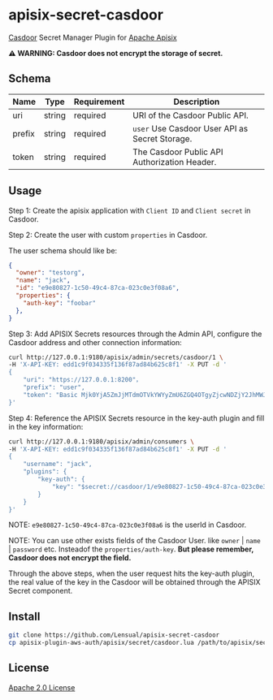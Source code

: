 # apisix-secret-casdoor

[Casdoor](https://casdoor.org/docs/basic/public-api
) Secret Manager Plugin for [Apache Apisix](https://apisix.apache.org/)

**⚠️ WARNING: Casdoor does not encrypt the storage of secret.**

## Schema

| Name   | Type   | Requirement | Description                                    |
| ------ | ------ | ----------- | ---------------------------------------------- |
| uri    | string | required    | URI of the Casdoor Public API.                 |
| prefix | string | required    | `user` Use Casdoor User API as Secret Storage. |
| token  | string | required    | The Casdoor Public API Authorization Header.   |

## Usage

Step 1: Create the apisix application with `Client ID` and `Client secret` in Casdoor.

Step 2: Create the user with custom `properties` in Casdoor.

The user schema should like be:

```json
{
  "owner": "testorg",
  "name": "jack",
  "id": "e9e80827-1c50-49c4-87ca-023c0e3f08a6",
  "properties": {
    "auth-key": "foobar"
  },
}
```

Step 3: Add APISIX Secrets resources through the Admin API, configure the Casdoor address and other connection information:

```sh
curl http://127.0.0.1:9180/apisix/admin/secrets/casdoor/1 \
-H 'X-API-KEY: edd1c9f034335f136f87ad84b625c8f1' -X PUT -d '
{
    "uri": "https://127.0.0.1:8200"，
    "prefix": "user",
    "token": "Basic Mjk0YjA5ZmJjMTdmOTVkYWYyZmU6ZGQ4OTgyZjcwNDZjY2JhMWJiZDc4NTFkNWMxZWNlNGU1MmJmMDM5ZA==",
}'
```

Step 4: Reference the APISIX Secrets resource in the key-auth plugin and fill in the key information:

```sh
curl http://127.0.0.1:9180/apisix/admin/consumers \
-H 'X-API-KEY: edd1c9f034335f136f87ad84b625c8f1' -X PUT -d '
{
    "username": "jack",
    "plugins": {
        "key-auth": {
            "key": "$secret://casdoor/1/e9e80827-1c50-49c4-87ca-023c0e3f08a6/properties/auth-key"
        }
    }
}'
```

NOTE: `e9e80827-1c50-49c4-87ca-023c0e3f08a6` is the userId in Casdoor.

NOTE: You can use other exists fields of the Casdoor User. like `owner` | `name` | `password` etc. Insteadof the `properties/auth-key`. **But please remember, Casdoor does not encrypt the field.**

Through the above steps, when the user request hits the key-auth plugin, the real value of the key in the Casdoor will be obtained through the APISIX Secret component.

## Install

```sh
git clone https://github.com/Lensual/apisix-secret-casdoor
cp apisix-plugin-aws-auth/apisix/secret/casdoor.lua /path/to/apisix/secret
```

## License

[Apache 2.0 License](./LICENSE)
